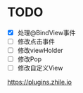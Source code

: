 # TODO 


- [x] 处理@BindView事件
- [ ] 修改点击事件
- [ ] 修改viewHolder
- [ ] 修改Pop
- [ ] 修改自定义View

https://plugins.zhile.io